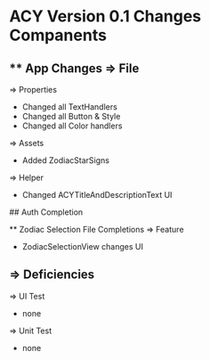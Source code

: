 #  ACY Version 0.1 Changes Companents

** App Changes
=> File
- 

=> Properties
- Changed all TextHandlers 
- Changed all Button & Style
- Changed all Color handlers

=> Assets
- Added ZodiacStarSigns 

=> Helper
- Changed ACYTitleAndDescriptionText UI

## Auth Completion

** Zodiac Selection File Completions 
=> Feature 
- ZodiacSelectionView changes UI

=> Deficiencies
- 

=> UI Test
- none

=> Unit Test
- none
